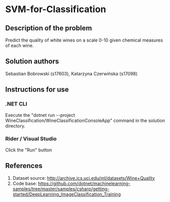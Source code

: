 # SVM-for-Classification
## Description of the problem
Predict the quality of white wines on a scale 0-10 given chemical measures of each wine.
## Solution authors
Sebastian Bobrowski (s17603), Katarzyna Czerwińska (s17098)
## Instructions for use
### .NET CLI
Execute the "dotnet run --project WineClassification/WineClassificationConsoleApp" command in the solution directory.
### Rider / Visual Studio
Click the "Run" button
## References
1. Dataset source: http://archive.ics.uci.edu/ml/datasets/Wine+Quality
2. Code base: https://github.com/dotnet/machinelearning-samples/tree/master/samples/csharp/getting-started/DeepLearning_ImageClassification_Training
